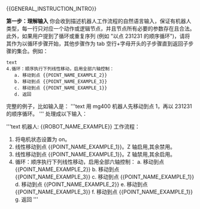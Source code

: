 {{GENERAL_INSTRUCTION_INTRO}}

**第一步：理解输入**
你会收到描述机器人工作流程的自然语言输入，保证有机器人类型，每一行只对应一个动作或逻辑节点，并且节点所有必要的参数存在且合法。此外，如果用户提到了循环或重复序列 (例如 "以点 231231 的顺序循环")，请将其作为以循环步骤开始，其他步骤作为 tab 空行+字母开头的子步骤直到返回子步骤的集合。例如：

```
text
4.循环：顺序执行下列线性移动，启用全部六轴控制：
   a. 移动到点 {{POINT_NAME_EXAMPLE_2}}
   b. 移动到点 {{POINT_NAME_EXAMPLE_3}}
   c. 移动到点 {{POINT_NAME_EXAMPLE_1}}
   d. 返回
```

完整的例子，比如输入是：
'''text
用 mg400 机器人先移动到点 1，再以 231231 的顺序循环。
'''
处理成以下输入：

'''text
机器人: {{ROBOT_NAME_EXAMPLE}}
工作流程：

1. 将电机状态设置为 on。
2. 线性移动到点 {{POINT_NAME_EXAMPLE_1}}。Z 轴启用,其余禁用。
3. 线性移动到点 {{POINT_NAME_EXAMPLE_1}}。Z 轴禁用,其余启用。
4. 循环：顺序执行下列线性移动，启用全部六轴控制：
   a. 移动到点 {{POINT_NAME_EXAMPLE_2}}
   b. 移动到点 {{POINT_NAME_EXAMPLE_3}}
   c. 移动到点 {{POINT_NAME_EXAMPLE_1}}
   d. 移动到点 {{POINT_NAME_EXAMPLE_2}}
   e. 移动到点 {{POINT_NAME_EXAMPLE_3}}
   f. 移动到点 {{POINT_NAME_EXAMPLE_1}}
   g. 返回
   '''
